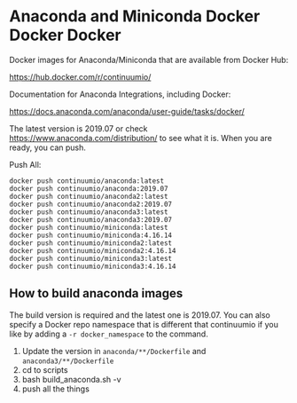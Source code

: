 # Anaconda and Miniconda Docker Docker Docker

Docker images for Anaconda/Miniconda that are available from Docker Hub:

https://hub.docker.com/r/continuumio/

Documentation for Anaconda Integrations, including Docker:

https://docs.anaconda.com/anaconda/user-guide/tasks/docker/

The latest version is 2019.07 or check https://www.anaconda.com/distribution/ to
see what it is. When you are ready, you can push.

Push All:

```
docker push continuumio/anaconda:latest
docker push continuumio/anaconda:2019.07
docker push continuumio/anaconda2:latest
docker push continuumio/anaconda2:2019.07
docker push continuumio/anaconda3:latest
docker push continuumio/anaconda3:2019.07
docker push continuumio/miniconda:latest
docker push continuumio/miniconda:4.16.14
docker push continuumio/miniconda2:latest
docker push continuumio/miniconda2:4.16.14
docker push continuumio/miniconda3:latest
docker push continuumio/miniconda3:4.16.14
```

## How to build anaconda images
The build version is required and the latest one is 2019.07. You can also
specify a Docker repo namespace that is different that continuumio if you like
by adding a `-r docker_namespace` to the command.

1. Update the version in `anaconda/**/Dockerfile` and `anaconda3/**/Dockerfile`
2. cd to scripts
3. bash build_anaconda.sh -v <version>
4. push all the things
